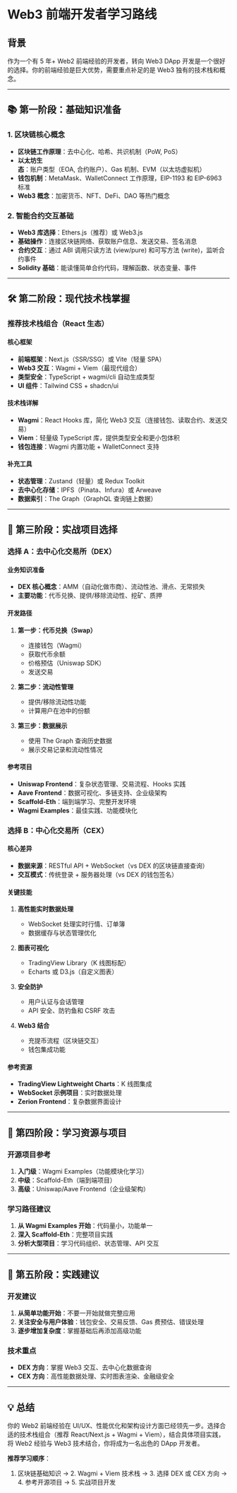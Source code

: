 # Web3 前端开发者学习路线

## 背景

作为一个有 5 年+ Web2 前端经验的开发者，转向 Web3 DApp 开发是一个很好的选择。你的前端经验是巨大优势，需要重点补足的是 Web3 独有的技术栈和概念。

---

## 📚 第一阶段：基础知识准备

### 1. 区块链核心概念

- **区块链工作原理**：去中心化、哈希、共识机制（PoW, PoS）
- **以太坊生态**：账户类型（EOA, 合约账户）、Gas 机制、EVM（以太坊虚拟机）
- **钱包机制**：MetaMask、WalletConnect 工作原理，EIP-1193 和 EIP-6963 标准
- **Web3 概念**：加密货币、NFT、DeFi、DAO 等热门概念

### 2. 智能合约交互基础

- **Web3 库选择**：Ethers.js（推荐）或 Web3.js
- **基础操作**：连接区块链网络、获取账户信息、发送交易、签名消息
- **合约交互**：通过 ABI 调用只读方法 (view/pure) 和可写方法 (write)，监听合约事件
- **Solidity 基础**：能读懂简单合约代码，理解函数、状态变量、事件

---

## 🛠️ 第二阶段：现代技术栈掌握

### 推荐技术栈组合（React 生态）

#### 核心框架

- **前端框架**：Next.js（SSR/SSG）或 Vite（轻量 SPA）
- **Web3 交互**：Wagmi + Viem（最现代组合）
- **类型安全**：TypeScript + wagmi/cli 自动生成类型
- **UI 组件**：Tailwind CSS + shadcn/ui

#### 技术栈详解

- **Wagmi**：React Hooks 库，简化 Web3 交互（连接钱包、读取合约、发送交易）
- **Viem**：轻量级 TypeScript 库，提供类型安全和更小包体积
- **钱包连接**：Wagmi 内置功能 + WalletConnect 支持

#### 补充工具

- **状态管理**：Zustand（轻量）或 Redux Toolkit
- **去中心化存储**：IPFS（Pinata、Infura）或 Arweave
- **数据索引**：The Graph（GraphQL 查询链上数据）

---

## 🎯 第三阶段：实战项目选择

### 选择 A：去中心化交易所（DEX）

#### 业务知识准备

- **DEX 核心概念**：AMM（自动化做市商）、流动性池、滑点、无常损失
- **主要功能**：代币兑换、提供/移除流动性、挖矿、质押

#### 开发路径

1. **第一步：代币兑换（Swap）**
   - 连接钱包（Wagmi）
   - 获取代币余额
   - 价格预估（Uniswap SDK）
   - 发送交易

2. **第二步：流动性管理**
   - 提供/移除流动性功能
   - 计算用户在池中的份额

3. **第三步：数据展示**
   - 使用 The Graph 查询历史数据
   - 展示交易记录和流动性情况

#### 参考项目

- **Uniswap Frontend**：复杂状态管理、交易流程、Hooks 实践
- **Aave Frontend**：数据可视化、多链支持、企业级架构
- **Scaffold-Eth**：端到端学习、完整开发环境
- **Wagmi Examples**：最佳实践、功能模块化

### 选择 B：中心化交易所（CEX）

#### 核心差异

- **数据来源**：RESTful API + WebSocket（vs DEX 的区块链直接查询）
- **交互模式**：传统登录 + 服务器处理（vs DEX 的钱包签名）

#### 关键技能

1. **高性能实时数据处理**
   - WebSocket 处理实时行情、订单簿
   - 数据缓存与状态管理优化

2. **图表可视化**
   - TradingView Library（K 线图标配）
   - Echarts 或 D3.js（自定义图表）

3. **安全防护**
   - 用户认证与会话管理
   - API 安全、防钓鱼和 CSRF 攻击

4. **Web3 结合**
   - 充提币流程（区块链交互）
   - 钱包集成功能

#### 参考资源

- **TradingView Lightweight Charts**：K 线图集成
- **WebSocket 示例项目**：实时数据处理
- **Zerion Frontend**：复杂数据界面设计

---

## 📖 第四阶段：学习资源与项目

### 开源项目参考

1. **入门级**：Wagmi Examples（功能模块化学习）
2. **中级**：Scaffold-Eth（端到端项目）
3. **高级**：Uniswap/Aave Frontend（企业级架构）

### 学习路径建议

1. **从 Wagmi Examples 开始**：代码量小，功能单一
2. **深入 Scaffold-Eth**：完整项目实践
3. **分析大型项目**：学习代码组织、状态管理、API 交互

---

## 🚀 第五阶段：实践建议

### 开发建议

1. **从简单功能开始**：不要一开始就做完整应用
2. **关注安全与用户体验**：钱包安全、交易反馈、Gas 费预估、错误处理
3. **逐步增加复杂度**：掌握基础后再添加高级功能

### 技术重点

- **DEX 方向**：掌握 Web3 交互、去中心化数据查询
- **CEX 方向**：高性能数据处理、实时图表渲染、金融级安全

---

## 💡 总结

你的 Web2 前端经验在 UI/UX、性能优化和架构设计方面已经领先一步。选择合适的技术栈组合（推荐 React/Next.js + Wagmi + Viem），结合具体项目实践，将 Web2 经验与 Web3 技术结合，你将成为一名出色的 DApp 开发者。

**推荐学习顺序**：

1. 区块链基础知识 → 2. Wagmi + Viem 技术栈 → 3. 选择 DEX 或 CEX 方向 → 4. 参考开源项目 → 5. 实战项目开发
